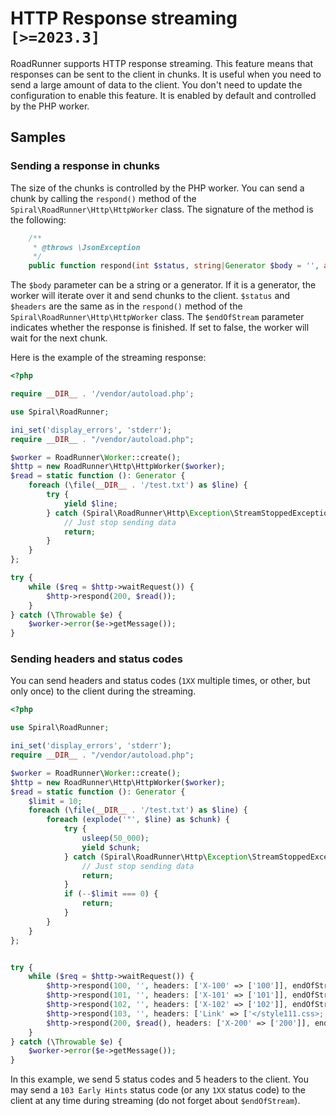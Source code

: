 # HTTP Response streaming `[>=2023.3]`

RoadRunner supports HTTP response streaming. This feature means that responses can be sent to the client in chunks. It is useful when you need to send a large amount of data to the client.
You don't need to update the configuration to enable this feature. It is enabled by default and controlled by the PHP worker.

## Samples

### Sending a response in chunks

The size of the chunks is controlled by the PHP worker. You can send a chunk by calling the `respond()` method of the `Spiral\RoadRunner\Http\HttpWorker` class. 
The signature of the method is the following:
```php
    /**
     * @throws \JsonException
     */
    public function respond(int $status, string|Generator $body = '', array $headers = [], bool $endOfStream = true): void
```

The `$body` parameter can be a string or a generator. If it is a generator, the worker will iterate over it and send chunks to the client.
`$status` and `$headers` are the same as in the `respond()` method of the `Spiral\RoadRunner\Http\HttpWorker` class.
The `$endOfStream` parameter indicates whether the response is finished. If set to false, the worker will wait for the next chunk.

Here is the example of the streaming response:

```php
<?php

require __DIR__ . '/vendor/autoload.php';

use Spiral\RoadRunner;

ini_set('display_errors', 'stderr');
require __DIR__ . "/vendor/autoload.php";

$worker = RoadRunner\Worker::create();
$http = new RoadRunner\Http\HttpWorker($worker);
$read = static function (): Generator {
    foreach (\file(__DIR__ . '/test.txt') as $line) {
        try {
            yield $line;
        } catch (Spiral\RoadRunner\Http\Exception\StreamStoppedException) {
            // Just stop sending data
            return;
        }
    }
};

try {
    while ($req = $http->waitRequest()) {
        $http->respond(200, $read());
    }
} catch (\Throwable $e) {
    $worker->error($e->getMessage());
}
```

### Sending headers and status codes

You can send headers and status codes (`1XX` multiple times, or other, but only once) to the client during the streaming.

```php
<?php

use Spiral\RoadRunner;

ini_set('display_errors', 'stderr');
require __DIR__ . "/vendor/autoload.php";

$worker = RoadRunner\Worker::create();
$http = new RoadRunner\Http\HttpWorker($worker);
$read = static function (): Generator {
    $limit = 10;
    foreach (\file(__DIR__ . '/test.txt') as $line) {
        foreach (explode('"', $line) as $chunk) {
            try {
                usleep(50_000);
                yield $chunk;
            } catch (Spiral\RoadRunner\Http\Exception\StreamStoppedException $e) {
                // Just stop sending data
                return;
            }
            if (--$limit === 0) {
                return;
            }
        }
    }
};


try {
    while ($req = $http->waitRequest()) {
        $http->respond(100, '', headers: ['X-100' => ['100']], endOfStream: false);
        $http->respond(101, '', headers: ['X-101' => ['101']], endOfStream: false);
        $http->respond(102, '', headers: ['X-102' => ['102']], endOfStream: false);
        $http->respond(103, '', headers: ['Link' => ['</style111.css>; rel=preload; as=style'], 'X-103' => ['103']], endOfStream: false);
        $http->respond(200, $read(), headers: ['X-200' => ['200']], endOfStream: true);
    }
} catch (\Throwable $e) {
    $worker->error($e->getMessage());
}
```

In this example, we send 5 status codes and 5 headers to the client. You may send a `103 Early Hints` status code (or any `1XX` status code) to the client at any time during streaming (do not forget about `$endOfStream`).